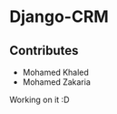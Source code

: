 ﻿# Django-CRM
## Contributes
<ul>
<li>Mohamed Khaled</li>
<li>Mohamed Zakaria</li>
</ul>
<p>Working on it :D</p>
